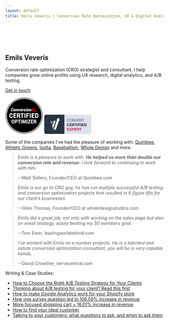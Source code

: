 ```yaml
---
layout: default
title: Emils Veveris | Conversion Rate Optimization, UX & Digital Analytics
---
```

<br>
<br>
<br>

## Emils Veveris ##

Conversion rate optimization (CRO) strategist and consultant. I help companies grow online profits using UX research, digital analytics, and A/B testing.

[Get in touch](mailto:emils.veveris@gmail.com)

<img src="/images/colored_cxl_certificate.png" width="120">  <img src="/images/convert-certified-expert.png" width="150">

Some of the companies I've had the pleasure of working with: [Quimbee](quimbee.com), [Athletic Greens](https://athleticgreens.com/), [Isolta](https://www.isolta.com/), [Baseballism](https://www.baseballism.com/), [Whole Design](https://wholedesignstudios.com/) and more.

>*Emils is a pleasure to work with. <b> He helped us more than double our conversion rate and revenue. </b> I look forward to continuing to work with him.*
>
> --Matt Sellers, Founder/CEO at Quimbee.com

>*Emils is our go to CRO guy, he has run multiple successful A/B testing and conversion optimization projects that resulted in 6 figure lifts for our client’s businesses*
>
> --Giles Thomas, Founder/CEO at wholedesignstudios.com

>*Emils did a great job, not only with working on the sales page but also on email strategy, easily beating my 50 members goal.*
>
> --Tom Ewer, leavingworkbehind.com

>*I've worked with Emils on a number projects. He is a talented and astute conversion optimization consultant, you will be in very capable hands.*
>
> --David Crowther, nervecentral.com


Writing & Case Studies:

 - [How to Choose the Right A/B Testing Strategy for Your Clients](https://www.shopify.com/partners/blog/how-to-choose-the-right-a-b-testing-strategy-for-your-clients)
 - [Thinking about A/B testing for your client? Read this first](https://www.shopify.com/partners/blog/thinking-about-a-b-testing-for-your-client-read-this-first)
 - [How to make Google Analytics work for your Shopify store](http://acquireconvert.com/shopify-analytics/)
 - [How one survey question led to 106.59% increase in revenue](http://www.emilsw.com/articles/survey-case-study)
 - [More focused shopping cart = 16.01% increase in revenue](http://www.goodui.org/evidence/test029)
 - [How to find your ideal customer](https://lesschurn.io/saas-churn-university/finding-the-ideal-customer)
 - [Talking to your customers: what questions to ask, and when to ask them](https://lesschurn.io/saas-churn-university/getting-more-information)
 
